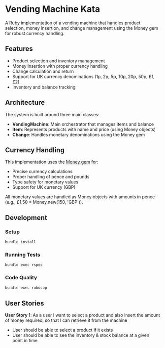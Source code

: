 # Vending Machine Kata

A Ruby implementation of a vending machine that handles product selection, money insertion, and change management using the Money gem for robust currency handling.

## Features

- Product selection and inventory management
- Money insertion with proper currency handling
- Change calculation and return
- Support for UK currency denominations (1p, 2p, 5p, 10p, 20p, 50p, £1, £2)
- Inventory and balance tracking

## Architecture

The system is built around three main classes:

- **VendingMachine**: Main orchestrator that manages items and balance
- **Item**: Represents products with name and price (using Money objects)
- **Change**: Handles monetary denominations using the Money gem

## Currency Handling

This implementation uses the [Money gem](https://github.com/RubyMoney/money) for:
- Precise currency calculations
- Proper handling of pence and pounds
- Type safety for monetary values
- Support for UK currency (GBP)

All monetary values are handled as Money objects with amounts in pence (e.g., £1.50 = Money.new(150, 'GBP')).

## Development

### Setup
```bash
bundle install
```

### Running Tests
```bash
bundle exec rspec
```

### Code Quality
```bash
bundle exec rubocop
```

## User Stories

**User Story 1**: As a user I want to select a product and also insert the amount of money required, so that I can retrieve it from the machine

- User should be able to select a product if it exists
- User should be able to see the inventory & stock balance at a given point in time
